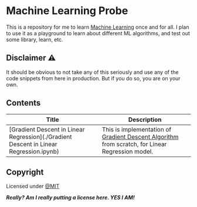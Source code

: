 # Machine Learning Probe
This is a repository for me to learn [Machine Learning](https://en.wikipedia.org/wiki/Machine_learning) once and for all. I plan to use it as a playground to learn about different ML algorithms, and test out some library, learn, etc.

## Disclaimer ⚠️
It should be obvious to not take any of this seriously and use any of the code snippets from here in production. But if you do so, you are on your own.

## Contents

| Title | Description |
| -- | -- |
| [Gradient Descent in Linear Regression](./Gradient Descent in Linear Regression.ipynb) | This is implementation of [Gradient Descent Algorithm](https://www.analyticsvidhya.com/blog/2021/03/understanding-gradient-descent-algorithm/) from scratch, for Linear Regression model. |

## Copyright

Licensed under [@MIT](./LICENSE)

***Really? Am I really putting a license here. YES I AM!***
